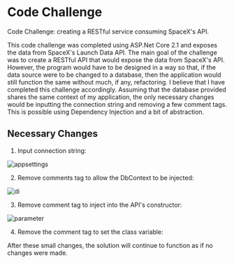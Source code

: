 # Code Challenge
Code Challenge: creating a RESTful service consuming SpaceX's API. 

This code challenge was completed using ASP.Net Core 2.1 and exposes the data from SpaceX's Launch Data API. 
The main goal of the challenge was to create a RESTful API that would expose the data from SpaceX's API.
However, the program would have to be designed in a way so that, if the data source were to be changed to a database, then the application would still function the same without much, if any, refactoring. I believe that I have completed this challenge accordingly. Assuming that the database provided shares the same context of my application, the only necessary changes would be inputting the connection string and removing a few comment tags. This is possible using Dependency Injection and a bit of abstraction. 

## Necessary Changes

1. Input connection string:

![appsettings](https://user-images.githubusercontent.com/22749214/51726986-8fd28100-202f-11e9-9499-7cf6f28922f8.PNG)


2. Remove comments tag to allow the DbContext to be injected:

![di](https://user-images.githubusercontent.com/22749214/51727047-cb6d4b00-202f-11e9-9cff-9683b916c501.PNG)

3. Remove comment tag to inject into the API's constructor:

![parameter](https://user-images.githubusercontent.com/22749214/51727097-f788cc00-202f-11e9-9903-f13af7f46e6f.PNG)

4. Remove the comment tag to set the class variable:

After these small changes, the solution will continue to function as if no changes were made. 
